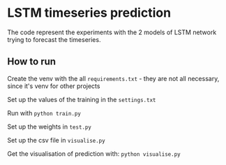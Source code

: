 # LSTM timeseries prediction
 
The code represent the experiments with the 2 models of LSTM network trying to forecast the timeseries.

## How to run

Create the venv with the all `requirements.txt` - they are not all necessary, since it's venv for other projects


Set up the values of the training in the `settings.txt`

Run with `python train.py`

Set up the weights in `test.py`

Set up the csv file in `visualise.py`

Get the visualisation of prediction with:
`python visualise.py`

